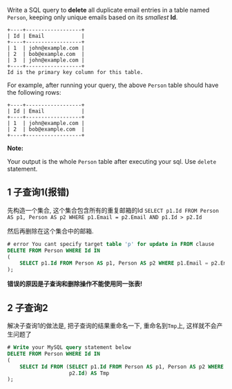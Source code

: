 Write a SQL query to **delete** all duplicate email entries in a table named `Person`, keeping only unique emails based on its *smallest* **Id**.

```
+----+------------------+
| Id | Email            |
+----+------------------+
| 1  | john@example.com |
| 2  | bob@example.com  |
| 3  | john@example.com |
+----+------------------+
Id is the primary key column for this table.
```

For example, after running your query, the above `Person` table should have the following rows:

```
+----+------------------+
| Id | Email            |
+----+------------------+
| 1  | john@example.com |
| 2  | bob@example.com  |
+----+------------------+
```

**Note:**

Your output is the whole `Person` table after executing your sql. Use `delete` statement.

## 1 子查询1(报错)

先构造一个集合, 这个集合包含所有的重复邮箱的Id `SELECT p1.Id FROM Person AS p1, Person AS p2 WHERE p1.Email = p2.Email AND p1.Id > p2.Id`

然后再删除在这个集合中的邮箱.

```sql
# error You cant specify target table 'p' for update in FROM clause
DELETE FROM Person WHERE Id IN 
(
	SELECT p1.Id FROM Person AS p1, Person AS p2 WHERE p1.Email = p2.Email AND p1.Id > p2.Id
);
```

**错误的原因是子查询和删除操作不能使用同一张表!**

## 2 子查询2

解决子查询1的做法是, 把子查询的结果重命名一下, 重命名到`Tmp`上, 这样就不会产生问题了

```sql
# Write your MySQL query statement below
DELETE FROM Person WHERE Id IN 
(
	SELECT Id FROM (SELECT p1.Id FROM Person AS p1, Person AS p2 WHERE p1.Email = p2.Email AND p1.Id >
                    p2.Id) AS Tmp
);
```


